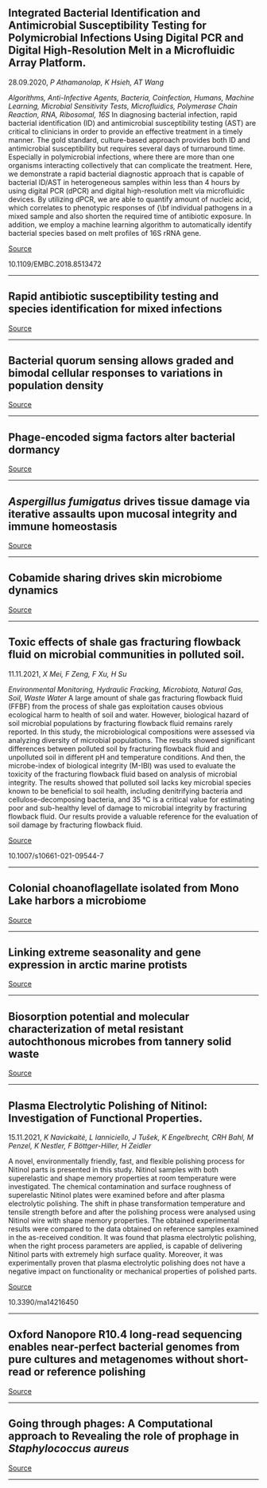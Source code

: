 ## Integrated Bacterial Identification and Antimicrobial Susceptibility Testing for Polymicrobial Infections Using Digital PCR and Digital High-Resolution Melt in a Microfluidic Array Platform.
 28.09.2020, _P Athamanolap, K Hsieh, AT Wang_


_Algorithms, Anti-Infective Agents, Bacteria, Coinfection, Humans, Machine Learning, Microbial Sensitivity Tests, Microfluidics, Polymerase Chain Reaction, RNA, Ribosomal, 16S_
In diagnosing bacterial infection, rapid bacterial identification (ID) and antimicrobial susceptibility testing (AST) are critical to clinicians in order to provide an effective treatment in a timely manner. The gold standard, culture-based approach provides both ID and antimicrobial susceptibility but requires several days of turnaround time. Especially in polymicrobial infections, where there are more than one organisms interacting collectively that can complicate the treatment. Here, we demonstrate a rapid bacterial diagnostic approach that is capable of bacterial ID/AST in heterogeneous samples within less than 4 hours by using digital PCR (dPCR) and digital high-resolution melt via microfluidic devices. By utilizing dPCR, we are able to quantify amount of nucleic acid, which correlates to phenotypic responses of {\bf individual pathogens in a mixed sample and also shorten the required time of antibiotic exposure. In addition, we employ a machine learning algorithm to automatically identify bacterial species based on melt profiles of 16S rRNA gene.

[Source](https://www.biorxiv.org/content/10.1101/2021.11.10.468026v1.abstract?%3Fcollection=)

10.1109/EMBC.2018.8513472

---

## Rapid antibiotic susceptibility testing and species identification for mixed infections

[Source](https://www.biorxiv.org/content/10.1101/2021.11.10.468026v1.abstract?%3Fcollection=)

---

## Bacterial quorum sensing allows graded and bimodal cellular responses to variations in population density

[Source](https://www.biorxiv.org/content/10.1101/850297v2.abstract?%3Fcollection=)

---

## Phage-encoded sigma factors alter bacterial dormancy

[Source](https://www.biorxiv.org/content/10.1101/2021.11.12.468384v1.abstract?%3Fcollection=)

---

## <em>Aspergillus fumigatus</em> drives tissue damage via iterative assaults upon mucosal integrity and immune homeostasis

[Source](https://www.biorxiv.org/content/10.1101/2021.11.09.468003v1.abstract?%3Fcollection=)

---

## Cobamide sharing drives skin microbiome dynamics

[Source](https://www.biorxiv.org/content/10.1101/2020.12.02.407395v2.abstract?%3Fcollection=)

---

## Toxic effects of shale gas fracturing flowback fluid on microbial communities in polluted soil.
 11.11.2021, _X Mei, F Zeng, F Xu, H Su_


_Environmental Monitoring, Hydraulic Fracking, Microbiota, Natural Gas, Soil, Waste Water_
A large amount of shale gas fracturing flowback fluid (FFBF) from the process of shale gas exploitation causes obvious ecological harm to health of soil and water. However, biological hazard of soil microbial populations by fracturing flowback fluid remains rarely reported. In this study, the microbiological compositions were assessed via analyzing diversity of microbial populations. The results showed significant differences between polluted soil by fracturing flowback fluid and unpolluted soil in different pH and temperature conditions. And then, the microbe-index of biological integrity (M-IBI) was used to evaluate the toxicity of the fracturing flowback fluid based on analysis of microbial integrity. The results showed that polluted soil lacks key microbial species known to be beneficial to soil health, including denitrifying bacteria and cellulose-decomposing bacteria, and 35 °C is a critical value for estimating poor and sub-healthy level of damage to microbial integrity by fracturing flowback fluid. Our results provide a valuable reference for the evaluation of soil damage by fracturing flowback fluid.

[Source](https://link.springer.com/article/10.1007%2Fs10661-021-09544-7)

10.1007/s10661-021-09544-7

---

## Colonial choanoflagellate isolated from Mono Lake harbors a microbiome

[Source](https://www.biorxiv.org/content/10.1101/2021.03.30.437421v5.abstract?%3Fcollection=)

---

## Linking extreme seasonality and gene expression in arctic marine protists

[Source](https://www.biorxiv.org/content/10.1101/2021.11.11.467955v1.abstract?%3Fcollection=)

---

## Biosorption potential and molecular characterization of metal resistant autochthonous microbes from tannery solid waste

[Source](https://www.biorxiv.org/content/10.1101/2021.11.12.468455v1.abstract?%3Fcollection=)

---

## Plasma Electrolytic Polishing of Nitinol: Investigation of Functional Properties.
 15.11.2021, _K Navickaitė, L Ianniciello, J Tušek, K Engelbrecht, CRH Bahl, M Penzel, K Nestler, F Böttger-Hiller, H Zeidler_


A novel, environmentally friendly, fast, and flexible polishing process for Nitinol parts is presented in this study. Nitinol samples with both superelastic and shape memory properties at room temperature were investigated. The chemical contamination and surface roughness of superelastic Nitinol plates were examined before and after plasma electrolytic polishing. The shift in phase transformation temperature and tensile strength before and after the polishing process were analysed using Nitinol wire with shape memory properties. The obtained experimental results were compared to the data obtained on reference samples examined in the as-received condition. It was found that plasma electrolytic polishing, when the right process parameters are applied, is capable of delivering Nitinol parts with extremely high surface quality. Moreover, it was experimentally proven that plasma electrolytic polishing does not have a negative impact on functionality or mechanical properties of polished parts.

[Source](https://www.biorxiv.org/content/10.1101/2021.10.27.466057v2.abstract?%3Fcollection=)

10.3390/ma14216450

---

## Oxford Nanopore R10.4 long-read sequencing enables near-perfect bacterial genomes from pure cultures and metagenomes without short-read or reference polishing

[Source](https://www.biorxiv.org/content/10.1101/2021.10.27.466057v2.abstract?%3Fcollection=)

---

## Going through phages: A Computational approach to Revealing the role of prophage in <em>Staphylococcus aureus</em>

[Source](https://www.biorxiv.org/content/10.1101/2021.11.10.468171v1.abstract?%3Fcollection=)

---

